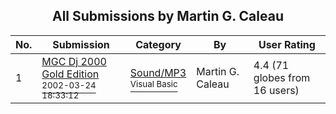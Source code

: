 ﻿<div align="center">

## All Submissions by Martin G\. Caleau

</div>

No.  | Submission | Category | By   | User Rating
---- | ---------- | -------- | ---- | -----------
1 | [MGC Dj 2000 Gold Edition<br /><sup>2002-03-24 18:33:12</sup>](https://github.com/Planet-Source-Code/martin-g-caleau-mgc-dj-2000-gold-edition__1-33034) | [Sound/MP3<br /><sup>Visual Basic</sup>](../ByCategory/sound-mp3__1-45.md) | Martin G\. Caleau | 4.4 (71 globes from 16 users)
